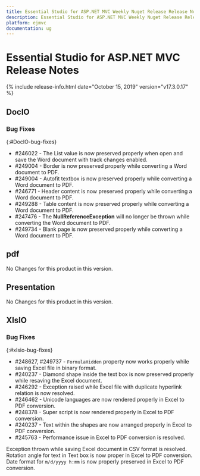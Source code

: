 ```yaml
---
title: Essential Studio for ASP.NET MVC Weekly Nuget Release Release Notes  
description: Essential Studio for ASP.NET MVC Weekly Nuget Release Release Notes  
platform: ejmvc
documentation: ug
---
```


# Essential Studio for ASP.NET MVC  Release Notes  

{% include release-info.html date="October 15, 2019"  version="v17.3.0.17" %} 






## DocIO

### Bug Fixes
{:#DocIO-bug-fixes}

* \#246022 - The List value is now preserved properly when open and save the Word document with track changes enabled.
* \#249004 - Border is now preserved properly while converting a Word document to PDF.
* \#249004 - Autofit textbox is now preserved properly while converting a Word document to PDF.
* \#246771 - Header content is now preserved properly while converting a Word document to PDF.
* \#249288 - Table content is now preserved properly while converting a Word document to PDF.
* \#247476 - The **NullReferenceException** will no longer be thrown while converting the Word document to PDF.
* \#249734 - Blank page is now preserved properly while converting a Word document to PDF.
## pdf

No Changes for this product in this version.

[//]: # "Delete the contents of this file while new content is added."

## Presentation

No Changes for this product in this version.

[//]: # "Delete the contents of this file while new content is added."

## XlsIO

### Bug Fixes
{:#xlsio-bug-fixes}

* \#248627, \#249737 - `FormulaHidden` property now works properly while saving Excel file in binary format.
* \#240237 - Diamond shape inside the text box is now preserved properly while resaving the Excel document.
* \#246292 - Exception raised while Excel file with duplicate hyperlink relation is now resolved.
* \#246462 - Unicode languages are now rendered properly in Excel to PDF conversion.
* \#248378 - Super script is now rendered properly in Excel to PDF conversion.
* \#240237 - Text within the shapes are now arranged properly in Excel to PDF conversion.
* \#245763 - Performance issue in Excel to PDF conversion is resolved.

Exception thrown while saving Excel document in CSV format is resolved.
Rotation angle for text in Text box is now proper in Excel to PDF conversion.
Date format for `m/d/yyyy h:mm` is now properly preserved in Excel to PDF conversion.

